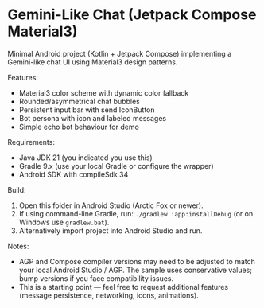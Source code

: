 # Gemini-Like Chat (Jetpack Compose Material3)
Minimal Android project (Kotlin + Jetpack Compose) implementing a Gemini-like chat UI using Material3 design patterns.

Features:
- Material3 color scheme with dynamic color fallback
- Rounded/asymmetrical chat bubbles
- Persistent input bar with send IconButton
- Bot persona with icon and labeled messages
- Simple echo bot behaviour for demo

Requirements:
- Java JDK 21 (you indicated you use this)
- Gradle 9.x (use your local Gradle or configure the wrapper)
- Android SDK with compileSdk 34

Build:
1. Open this folder in Android Studio (Arctic Fox or newer).
2. If using command-line Gradle, run: `./gradlew :app:installDebug` (or on Windows use `gradlew.bat`).
3. Alternatively import project into Android Studio and run.

Notes:
- AGP and Compose compiler versions may need to be adjusted to match your local Android Studio / AGP. The sample uses conservative values; bump versions if you face compatibility issues.
- This is a starting point — feel free to request additional features (message persistence, networking, icons, animations).
